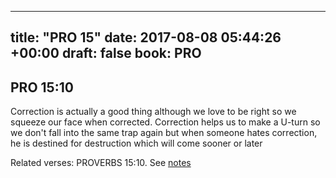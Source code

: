 
---
title: "PRO 15"
date: 2017-08-08 05:44:26 +00:00
draft: false
book: PRO
---

## PRO 15:10

Correction is actually a good thing although we love to be right so we squeeze our face when corrected. Correction helps us to make a U-turn so we don't fall into the same trap again but when someone hates correction, he is destined for destruction which will come sooner or later

Related verses: PROVERBS 15:10. See [notes](https://my.bible.com/notes/2697063862989742301)

